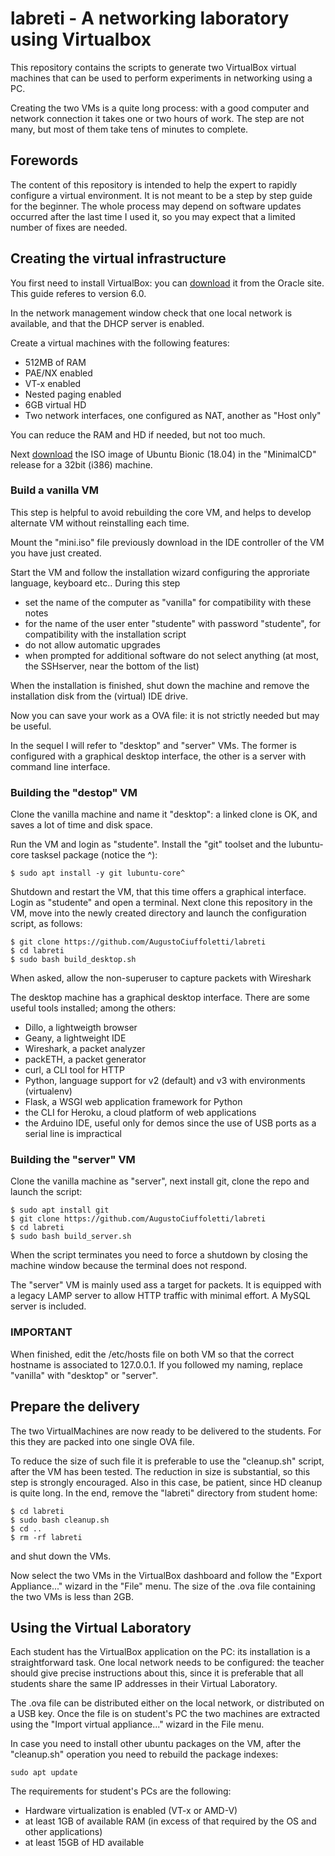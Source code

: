 # labreti - A networking laboratory using Virtualbox
This repository contains the scripts to generate two VirtualBox virtual machines that can be used to perform experiments in networking using a PC.

Creating the two VMs is a quite long process: with a good computer and network connection it takes one or two hours of work. The step are not many, but most of them take tens of minutes to complete.

## Forewords

The content of this repository is intended to help the expert to rapidly configure a virtual environment. It is not meant to be a step by step guide for the beginner. The whole process may depend on software updates occurred after the last time I used it, so you may expect that a limited number of fixes are needed.

## Creating the virtual infrastructure

You first need to install VirtualBox: you can [download](https://www.virtualbox.org/wiki/Downloads) it from the Oracle site. This guide referes to version 6.0.

In the network management window check that one local network is available, and that the DHCP server is enabled.

Create a virtual machines with the following features:

* 512MB of RAM
* PAE/NX enabled
* VT-x enabled
* Nested paging enabled
* 6GB virtual HD
* Two network interfaces, one configured as NAT, another as "Host only"

You can reduce the RAM and HD if needed, but not too much.

Next [download](http://archive.ubuntu.com/ubuntu/dists/bionic/main/installer-i386/current/images/netboot/mini.iso) the ISO image of Ubuntu Bionic (18.04) in the "MinimalCD" release for a 32bit (i386) machine.

### Build a vanilla VM

This step is helpful to avoid rebuilding the core VM, and helps to develop alternate VM without reinstalling each time.

Mount the "mini.iso" file previously download in the IDE controller of the VM you have just created. 

Start the VM and follow the installation wizard configuring the approriate language, keyboard etc.. During this step

* set the name of the computer as "vanilla" for compatibility with these notes
* for the name of the user enter "studente" with password "studente", for compatibility with the installation script
* do not allow automatic upgrades
* when prompted for additional software do not select anything (at most, the SSHserver, near the bottom of the list)

When the installation is finished, shut down the machine and remove the installation disk from the (virtual) IDE drive.

Now you can save your work as a OVA file: it is not strictly needed but may be useful.

In the sequel I will refer to "desktop" and "server" VMs. The former is configured with a graphical desktop interface, the other is a server with command line interface.

### Building the "destop" VM

Clone the vanilla machine and name it "desktop": a linked clone is OK, and saves a lot of time and disk space.

Run the VM and login as "studente".
Install the "git" toolset and the lubuntu-core tasksel package (notice the ^):

```
$ sudo apt install -y git lubuntu-core^ 
```

Shutdown and restart the VM, that this time offers a graphical interface. Login as "studente" and open a terminal. Next clone this repository in the VM, move into the newly created directory and launch the configuration script, as follows:

```
$ git clone https://github.com/AugustoCiuffoletti/labreti
$ cd labreti
$ sudo bash build_desktop.sh
```

When asked, allow the non-superuser to capture packets with Wireshark

The desktop machine has a graphical desktop interface. There are some useful tools installed; among the others:

* Dillo, a lightweigth browser
* Geany, a lightweight IDE
* Wireshark, a packet analyzer
* packETH, a packet generator
* curl, a CLI tool for HTTP
* Python, language support for v2 (default) and v3 with environments (virtualenv)
* Flask, a WSGI web application framework for Python
* the CLI for Heroku, a cloud platform of web applications
* the Arduino IDE, useful only for demos since the use of USB ports as a serial line is impractical

### Building the "server" VM

Clone the vanilla machine as "server", next install git, clone the repo and launch the script:

```
$ sudo apt install git 
$ git clone https://github.com/AugustoCiuffoletti/labreti
$ cd labreti
$ sudo bash build_server.sh
```

When the script terminates you need to force a shutdown by closing the machine window because the terminal does not respond.

The "server" VM is mainly used ass a target for packets. It is equipped with a legacy LAMP server to allow HTTP traffic with minimal effort. A MySQL server is included.

### IMPORTANT

When finished, edit the /etc/hosts file on both VM so that the correct hostname is associated to 127.0.0.1. If you followed my naming, replace "vanilla" with "desktop" or "server".

## Prepare the delivery

The two VirtualMachines are now ready to be delivered to the students. For this they are packed into one single OVA file.

To reduce the size of such file it is preferable to use the "cleanup.sh" script, after the VM has been tested. The reduction in size is substantial, so this step is strongly encouraged. Also in this case, be patient, since HD cleanup is quite long. In the end, remove the "labreti" directory from student home:

```
$ cd labreti
$ sudo bash cleanup.sh
$ cd ..
$ rm -rf labreti
```

and shut down the VMs.

Now select the two VMs in the VirtualBox dashboard and follow the "Export Appliance..." wizard in the "File" menu. The size of the .ova file containing the two VMs is less than 2GB.

## Using the Virtual Laboratory

Each student has the VirtualBox application on the PC: its installation is a straightforward task. One local network needs to be configured: the teacher should give precise instructions about this, since it is preferable that all students share 
the same IP addresses in their Virtual Laboratory.

The .ova file can be distributed either on the local network, or distributed on a USB key. Once the file is on student's PC the two machines are extracted using the "Import virtual appliance..." wizard in the File menu.

In case you need to install other ubuntu packages on the VM, after the "cleanup.sh" operation you need to rebuild the package indexes:

```
sudo apt update
```

The requirements for student's PCs are the following:

* Hardware virtualization is enabled (VT-x or AMD-V)
* at least 1GB of available RAM (in excess of that required by the OS and other applications)
* at least 15GB of HD available

